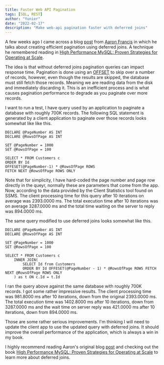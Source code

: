 ```yaml
---
title: Faster Web API Pagination
tags: [SQL, REST]
author: "Yunier"
date: "2022-02-17"
description: "Make web-api pagination faster with deferred joins"
---
```


A few weeks ago I came across a blog [post](https://aaronfrancis.com/2022/efficient-pagination-using-deferred-joins) from [Aaron Francis](https://aaronfrancis.com/) in which he talks about creating efficient pagination using deferred joins. A technique he remembered reading in [High Performance MySQL: Proven Strategies for Operating at Scale](https://www.amazon.com/High-Performance-MySQL-Strategies-Operating-dp-1492080519/dp/1492080519). 

The idea is that without deferred joins pagination queries can impact response time. Pagination is done using an [OFFSET](https://www.geeksforgeeks.org/sql-offset-fetch-clause/) to skip over a number of records, however, even though the results are skipped, the database must still fetch those records. Meaning we are reading data from the disk and immediately discarding it. This is an inefficient process and is what causes pagination performance to degrade as you paginate over more records.

I want to run a test, I have query used by an application to paginate a database with roughly 700K records. The following SQL statement is generated by a client application to paginate over those records looks somewhat like like this.

```T-SQL
DECLARE @PageNumber AS INT
DECLARE @RowsOfPage AS INT

SET @PageNumber = 1000
SET @RowsOfPage = 100

SELECT * FROM Customers c
ORDER BY Id 
OFFESET(@PageNumber-1) * @RowsOfPage ROWS 
FETCH NEXT @RowsOfPage ROWS ONLY
```

Note that for simplicity, I have hard-coded the page number and page row directly in the queyr, normally these are parameters that come from the app. Now, according to the data provided by the Client Statistics tool found on SSMS. The client processing time for this query after 10 iterations on average was 2393.0000 ms. The total execution time after 10 iterations was on average 3287.0000 ms and the total time waiting on the server to reply was 894.0000 ms.

The same query modified to use deferred joins looks somewhat like this.

```T-SQL
DECLARE @PageNumber AS INT
DECLARE @RowsOfPage AS INT

SET @PageNumber = 1000
SET @RowsOfPage = 100

SELECT * FROM Customers c
    INNER JOIN(
        SELECT Id from Customers
        ORDER BY Id OFFESET(@PageNumber - 1) * @RowsOfPage ROWS FETCH NEXT @RowsOfPage ROWS ONLY
    ) as t ON c.Id = t.Id
```

I ran the query above against the same database with roughly 700K records. I got some rather impressive results. The client processing time was 981.8000 ms after 10 iterations, down from the original 2393.0000 ms. The total execution time was 1402.8000 ms after 10 iterations, down from 3287.0000 ms and the wait time on server reply was 421.0000 ms after 10 iterations, down from 894.0000 ms. 

Those are some rather serious improvements. I'm thinking I will need to update the client app to use the updated query with deferred joins. It should improve the overall performance of the application, which is always a win in my book.

I highly recommend reading Aaron's original blog [post](https://aaronfrancis.com/2022/efficient-pagination-using-deferred-joins) and checking out the book [High Performance MySQL: Proven Strategies for Operating at Scale](https://www.amazon.com/High-Performance-MySQL-Strategies-Operating-dp-1492080519/dp/1492080519) to learn more about deferred joins.